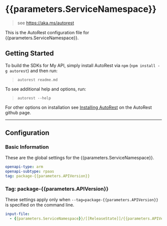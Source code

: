# {{parameters.ServiceNamespace}}

> see https://aka.ms/autorest

This is the AutoRest configuration file for {{parameters.ServiceNamespace}}.

## Getting Started

To build the SDKs for My API, simply install AutoRest via `npm` (`npm install -g autorest`) and then run:

> `autorest readme.md`

To see additional help and options, run:

> `autorest --help`

For other options on installation see [Installing AutoRest](https://aka.ms/autorest/install) on the AutoRest github page.

---

## Configuration

### Basic Information

These are the global settings for the {{parameters.ServiceNamespace}}.

```yaml
openapi-type: arm
openapi-subtype: rpaas
tag: package-{{parameters.APIVersion}}
```

### Tag: package-{{parameters.APIVersion}}

These settings apply only when `--tag=package-{{parameters.APIVersion}}` is specified on the command line.

```yaml $(tag) == 'package-{{parameters.APIVersion}}'
input-file:
  - {{parameters.ServiceNamespace}}/[[ReleaseState]]/{{parameters.APIVersion}}/{{#normalizePackageName}}{{parameters.ServiceNamespace}}{{/normalizePackageName}}.json
```
